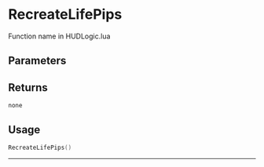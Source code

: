 # RecreateLifePips
Function name in HUDLogic.lua
## Parameters

## Returns
`none`
## Usage
```lua
RecreateLifePips()
```
---
